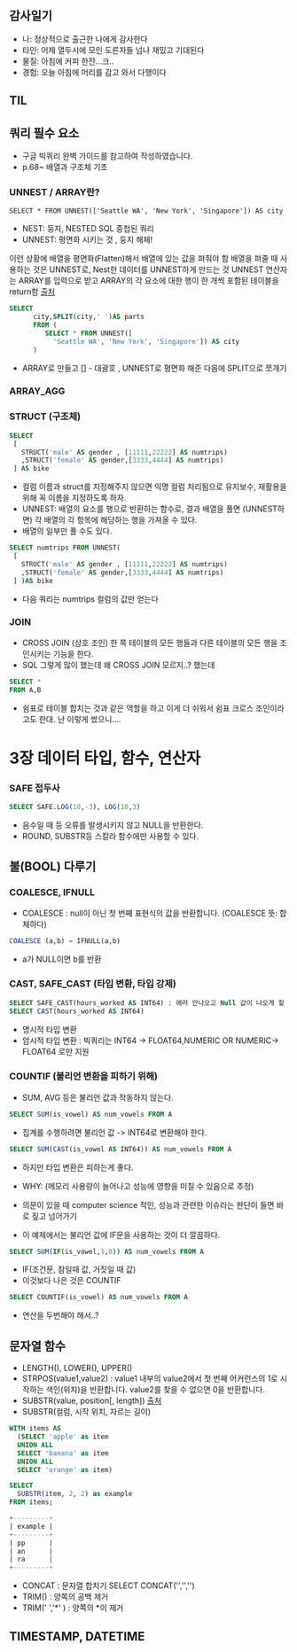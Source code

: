## 감사일기
- 나: 정상적으로 출근한 나에게 감사한다
- 타인: 어제 열두시에 모인 도른자들 넘나 재밌고 기대된다
- 물질: 아침에 커피 한잔...크..
- 경험: 오늘 아침에 머리를 감고 와서 다행이다 

## TIL 

## 쿼리 필수 요소 
- 구글 빅쿼리 완벽 가이드를 참고하여 작성하였습니다.
- p.68~ 배열과 구조체 기초 

### UNNEST / ARRAY란?
```SELECT * FROM UNNEST(['Seattle WA', 'New York', 'Singapore']) AS city```
- NEST: 둥지, NESTED SQL 중첩된 쿼리
- UNNEST: 평면화 시키는 것 , 둥지 해체!

이런 상황에 배열을 평면화(Flatten)해서 배열에 있는 값을 펴줘야 함
배열을 펴줄 때 사용하는 것은 UNNEST로, Nest한 데이터를 UNNEST하게 만드는 것
UNNEST 연산자는 ARRAY를 입력으로 받고 ARRAY의 각 요소에 대한 행이 한 개씩 포함된 테이블을 return함
[출처](https://zzsza.github.io/gcp/2020/04/12/bigquery-unnest-array-struct/) 

```sql
SELECT
      city,SPLIT(city,' ')AS parts
      FROM (
         SELECT * FROM UNNEST([
           'Seattle WA', 'New York', 'Singapore']) AS city
      )
```
- ARRAY로 만들고 [] - 대괄호 , UNNEST로 평면화 해준 다음에 SPLIT으로 쪼개기 

### ARRAY_AGG
### STRUCT (구조체)
```sql
SELECT
 [
   STRUCT('male' AS gender , [11111,22222] AS numtrips)
   ,STRUCT('female' AS gender,[3333,4444] AS numtrips)
 ] AS bike
```
- 컬럼 이름과 struct를 지정해주지 않으면 익명 컬럼 처리됨으로 유지보수, 재활용을 위해 꼭 이름을 지정하도록 하자. 
- UNNEST: 배열의 요소를 행으로 반환하는 함수로, 결과 배열을 풀면 (UNNEST하면) 각 배열의 각 항목에 해당하는 행을 가져올 수 있다. 
- 배열의 일부만 풀 수도 있다.
```sql
SELECT numtrips FROM UNNEST(
 [
   STRUCT('male' AS gender , [11111,22222] AS numtrips)
   ,STRUCT('female' AS gender,[3333,4444] AS numtrips)
 ] )AS bike
```
- 다음 쿼리는 numtrips 컬럼의 값만 얻는다 
### JOIN 
- CROSS JOIN (상호 조인) 한 쪽 테이블의 모든 행들과 다른 테이블의 모든 행을 조인시키는 기능을 한다.
- SQL 그렇게 많이 했는데 왜 CROSS JOIN 모르지..? 했는데 
```sql
SELECT *
FROM A,B 
```
- 쉼표로 테이블 합치는 것과 같은 역할을 하고 이게 더 쉬워서 쉼표 크로스 조인이라고도 한대. 난 이렇게 썼으니....
# 3장 데이터 타입, 함수, 연산자 
### SAFE 접두사 
```sql
SELECT SAFE.LOG(10,-3), LOG(10,3)
```
- 음수일 때 등 오류를 발생시키지 않고 NULL을 반환한다.
- ROUND, SUBSTR등 스칼라 함수에만 사용할 수 있다.

## 불(BOOL) 다루기
### COALESCE, IFNULL
- COALESCE : null이 아닌 첫 번째 표현식의 값을 반환합니다. (COALESCE 뜻: 합체하다)
```sql
COALESCE (a,b) = IFNULL(a,b)
```
- a가 NULL이면 b를 반환

### CAST, SAFE_CAST (타입 변환, 타입 강제)
```sql
SELECT SAFE_CAST(hours_worked AS INT64) : 에러 안나오고 Null 값이 나오게 할 수 있음 
SELECT CAST(hours_worked AS INT64) 
```
- 명시적 타입 변환 
- 암시적 타입 변환 : 빅쿼리는 INT64 -> FLOAT64,NUMERIC OR NUMERIC-> FLOAT64 로만 지원  

### COUNTIF (불리언 변환을 피하기 위해)
- SUM, AVG 등은 불리언 값과 작동하지 않는다.
```sql
SELECT SUM(is_vowel) AS num_vowels FROM A 
```
- 집계를 수행하려면 불리언 값 -> INT64로 변환해야 한다. 
```sql
SELECT SUM(CAST(is_vowel AS INT64)) AS num_vowels FROM A 
```
- 하지만 타입 변환은 피하는게 좋다.
 - WHY: (메모리 사용량이 늘어나고 성능에 영향을 미칠 수 있음으로 추정) 
-  의문이 있을 때 computer science 적인, 성능과 관련한 이슈라는 판단이 들면 바로 짚고 넘어가기 

- 이 예제에서는 불리언 값에 IF문을 사용하는 것이 더 깔끔하다.
```sql
SELECT SUM(IF(is_vowel,1,0)) AS num_vowels FROM A 
```
- IF(조건문, 참일때 값, 거짓일 때 값)
- 이것보다 나은 것은 COUNTIF
```sql
SELECT COUNTIF(is_vowel) AS num_vowels FROM A 
```
- 연산을 두번해야 해서..?
## 문자열 함수 
- LENGTH(), LOWER(), UPPER()
- STRPOS(value1,value2) : value1 내부의 value2에서 첫 번째 어커런스의 1로 시작하는 색인(위치)을 반환합니다. value2를 찾을 수 없으면 0을 반환합니다.
- SUBSTR(value, position[, length]) [출처](https://cloud.google.com/bigquery/docs/reference/standard-sql/string_functions?hl=ko#substr)
- SUBSTR(컬럼, 시작 위치, 자르는 길이)
```sql
WITH items AS
  (SELECT 'apple' as item
  UNION ALL
  SELECT 'banana' as item
  UNION ALL
  SELECT 'orange' as item)

SELECT
  SUBSTR(item, 2, 2) as example
FROM items;

+---------+
| example |
+---------+
| pp      |
| an      |
| ra      |
+---------+
```
- CONCAT : 문자열 합치기 SELECT CONCAT('','','')
- TRIM() : 양쪽의 공백 제거 
- TRIM(' ','*' ) : 양쪽의 *이 제거 
## TIMESTAMP, DATETIME
